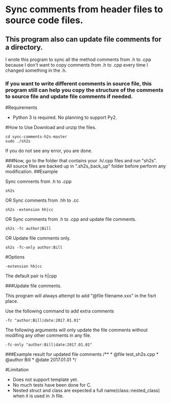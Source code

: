 # Sync comments from header files to source code files.
## This program also can update file comments for a directory.
I wrote this program to sync all the method comments from .h to .cpp because I don't want to copy comments from .h to .cpp every time I changed something in the .h. 

### If you want to write different comments in source file, this program still can help you copy the structure of the comments to source file and update file comments if needed.

#Requirements
* Python 3 is required. No planning to support Py2.

#How to Use
Download and unzip the files.

    cd sync-comments-h2s-master
    sudo ./sh2s

If you do not see any error, you are done.

###Now, go to the folder that contains your .h/.cpp files and run "sh2s".
    All source files are backed up in ".sh2s_back_up" folder before perform any modification.
##Example

Sync comments from .h to .cpp

    sh2s
OR  Sync comments from .hh to .cc

    sh2s -extension hh|cc
OR  Sync comments from .h to .cpp and update file comments.

    sh2s -fc author|Bill
OR  Update file comments only.

    sh2s -fc-only author:Bill


#Options

    -extension hh|cc
The default pair is h|cpp

###Update file comments. 

This program will always attempt to add "@file filename.xxx" in the fisrt place.

Use the following command to add extra comments

    -fc "author:Bill|date:2017.01.01"

The following arguments will only update the file comments without modifing any other comments in any file.

    -fc-only "author:Bill|date:2017.01.01"

###Example result for updated file comments
    /**
     * @file   test_sh2s.cpp
     * @author Bill
     * @date   2017.01.01
     */

#Limitation
* Does not support template yet.
* No much tests have been done for C.
* Nested struct and class are expected a full name(class::nested_class) when it is used in .h file.




